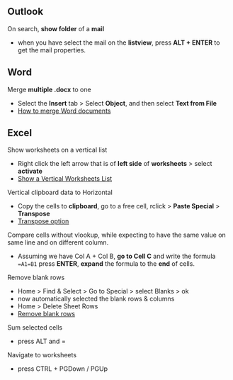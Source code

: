 ## Outlook

On search, **show folder** of a **mail**  

* when you have select the mail on the **listview**, press **ALT + ENTER** to get the mail properties.

## Word
 
Merge **multiple .docx** to one  

* Select the **Insert** tab > Select **Object**, and then select **Text from File**  
* [How to merge Word documents](https://docs.microsoft.com/en-us/office/troubleshoot/word/merge-word-documents)

## Excel
Show worksheets on a vertical list  

* Right click the left arrow that is of **left side** of **worksheets** > select **activate**  
* [Show a Vertical Worksheets List](https://www.knowledgewave.com/blog/msoffice/excel-right-click-to-show-a-vertical-worksheets-list.html)  

Vertical clipboard data to Horizontal  

* Copy the cells to **clipboard**, go to a free cell, rclick > **Paste Special** > **Transpose**  
* [Transpose option](https://www.stl-training.co.uk/b/copy-vertical-data-and-paste-it-horizontally-in-excel/)

Compare cells without vlookup, while expecting to have the same value on same line and on different column.

* Assuming we have Col A + Col B, **go to Cell C** and write the formula `=A1=B1` press **ENTER**, **expand** the formula to the **end** of cells.  

Remove blank rows  

* Home > Find & Select > Go to Special > select Blanks > ok
* now automatically selected the blank rows & columns
* Home > Delete Sheet Rows  
* [Remove blank rows](https://www.businessinsider.com/how-to-remove-blank-rows-in-excel)  

Sum selected cells  

* press ALT and =

Navigate to worksheets  

* press CTRL + PGDown / PGUp